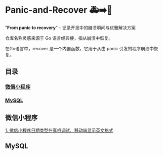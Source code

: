 # Panic-and-Recover 🚑➡️💪

"**From panic to recovery**" - 记录开发中的崩溃瞬间与优雅解决方案

仓库名称灵感来源于 Go 语言经典梗，指从崩溃中恢复。

在Go语言中，recover 是一个内置函数，它用于从由 panic 引发的程序崩溃中恢复。

## 目录

### [微信小程序](##微信小程序)
### [MySQL](##mysql)


## 微信小程序
[1. 微信小程序日期类型在真机调试、移动端显示英文格式](miniprogram/)

## MySQL


